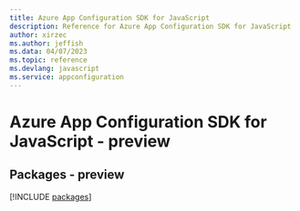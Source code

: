 ```yaml
---
title: Azure App Configuration SDK for JavaScript
description: Reference for Azure App Configuration SDK for JavaScript
author: xirzec
ms.author: jeffish
ms.data: 04/07/2023
ms.topic: reference
ms.devlang: javascript
ms.service: appconfiguration
---
```

# Azure App Configuration SDK for JavaScript - preview
## Packages - preview
[!INCLUDE [packages](app-configuration-index.md)]